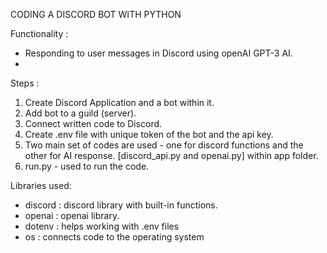 CODING A DISCORD BOT WITH PYTHON 

Functionality :
- Responding to user messages in Discord using openAI GPT-3 AI. 
- 

Steps : 

1. Create Discord Application and a bot within it. 
2. Add bot to a guild (server).
3. Connect written code to Discord. 
4. Create .env file with unique token of the bot and the api key. 
5. Two main set of codes are used - one for discord functions and the other for AI response. [discord_api.py and openai.py] within app folder.
6. run.py - used to run the code. 




Libraries used: 
- discord : discord library with built-in functions.
- openai : openai library. 
- dotenv : helps working with .env files 
- os : connects code to the operating system
